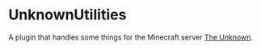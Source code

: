 # UnknownUtilities
A plugin that handles some things for the Minecraft server <a href="http://www.the-unknown.com">The Unknown</a>.
